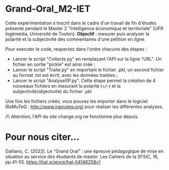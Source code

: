 # Grand-Oral_M2-IET

Cette expérimentation s'inscrit dans le cadre d'un travail de fin d'études présenté pendant le Master 2 "Intelligence économique et territoriale" (UFR Ingémédia, Université de Toulon). 
**Objectif** : mesurer puis analyser la polarité et la subjectivité des commentaires d'une pétition en ligne. 

Pour executer le code, respectez dans l'ordre chacune des étapes : 
- Lancer le script "Collecte.py" en remplaçant l'API sur la ligne "URL". Un fichier en sortie "pickle" est ainsi créé ;
- Lancer le script "Traite.py" en important le fichier .pkl, un second fichier au format .txt est écrit, avec les données traitées ;
- Lancer le script "AnalyseSP.py". Cette étape permet la création de 4 nouveaux fichiers en mesurant la polarité (+/-) et la subjectivité/objectivité) du fichier .pkl

Une fois les fichiers créés, vous pouvez les importer dans le logiciel IRaMuTeQ : http://www.iramuteq.org/ pour réaliser les différentes analyses. 

/!\ Attention, l'API du site change.org ne fonctionne plus depuis. 

# Pour nous citer...

Galliano, C. (2023). Le "Grand Oral" : une épreuve pédagogique de mise en situation au service des étudiants de master. Les Cahiers de la SFSIC, 18, pp.41-55. https://hal.science/hal-04146258v1

